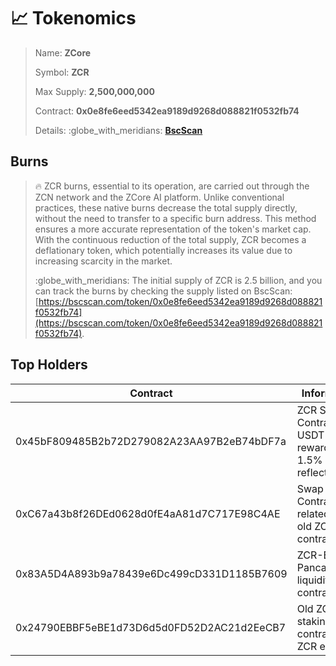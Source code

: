 # 📈 Tokenomics

> Name: **ZCore**
>
> Symbol: **ZCR**
>
> Max Supply: **2,500,000,000**
>
> Contract: **0x0e8fe6eed5342ea9189d9268d088821f0532fb74**
>
> Details: :globe\_with\_meridians: [**BscScan**](https://bscscan.com/token/0x0e8fe6eed5342ea9189d9268d088821f0532fb74#balances)

## Burns

> :fire: ZCR burns, essential to its operation, are carried out through the ZCN network and the ZCore AI platform. Unlike conventional practices, these native burns decrease the total supply directly, without the need to transfer to a specific burn address. This method ensures a more accurate representation of the token's market cap. With the continuous reduction of the total supply, ZCR becomes a deflationary token, which potentially increases its value due to increasing scarcity in the market.
>
>
>
> :globe\_with\_meridians: The initial supply of ZCR is 2.5 billion, and you can track the burns by checking the supply listed on BscScan: [https://bscscan.com/token/0x0e8fe6eed5342ea9189d9268d088821f0532fb74](https://bscscan.com/token/0x0e8fe6eed5342ea9189d9268d088821f0532fb74).

## Top Holders

<table><thead><tr><th width="370">Contract</th><th>Information</th></tr></thead><tbody><tr><td>0x45bF809485B2b72D279082A23AA97B2eB74bDF7a</td><td>ZCR Staking Contract, USDT rewards from 1.5% reflection fee</td></tr><tr><td>0xC67a43b8f26DEd0628d0fE4aA81d7C717E98C4AE</td><td>Swap Contract related to the old ZCore contract</td></tr><tr><td>0x83A5D4A893b9a78439e6Dc499cD331D1185B7609</td><td>ZCR-BNB Pancakeswap liquidity contract</td></tr><tr><td>0x24790EBBF5eBE1d73D6d5d0FD52D2AC21d2EeCB7</td><td>Old ZCR staking contract with ZCR earnings</td></tr></tbody></table>
